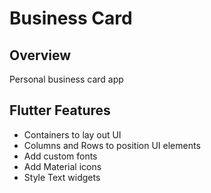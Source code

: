# Business Card

## Overview

Personal business card app

## Flutter Features

* Containers to lay out UI
* Columns and Rows to position UI elements
* Add custom fonts
* Add Material icons
* Style Text widgets
